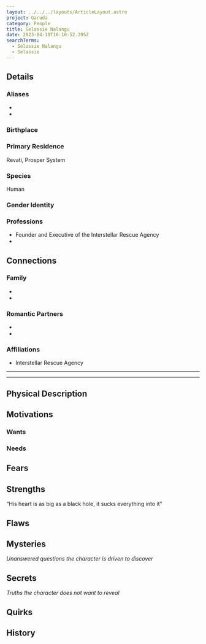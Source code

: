 ```yaml
---
layout: ../../../layouts/ArticleLayout.astro
project: Garuda
category: People
title: Selassie Nalangu
date: 2023-04-19T16:10:52.395Z
searchTerms:
  - Selassie Nalangu
  - Selassie
---
```

## Details

### Aliases
*
*

### Birthplace


### Primary Residence

Revati, Prosper System

### Species

Human

### Gender Identity


### Professions  
* Founder and Executive of the Interstellar Rescue Agency
* 

## Connections

### Family
*
*

### Romantic Partners
*
*

### Affiliations
* Interstellar Rescue Agency

[use double horizontal rule to add a details pane]::
_____
_____

## Physical Description

## Motivations

### Wants

### Needs

## Fears

## Strengths
“His heart is as big as a black hole, it sucks everything into it”

## Flaws

## Mysteries
*Unanswered questions the character is driven to discover*

## Secrets
*Truths the character does not want to reveal*

## Quirks

## History


